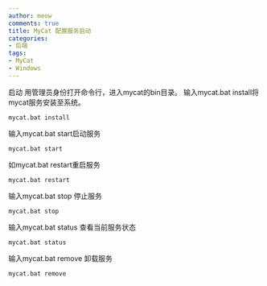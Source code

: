 ```yaml
---
author: meow
comments: true
title: MyCat 配置服务启动
categories:
- 后端
tags:
- MyCat
- Windows
---
```

启动
用管理员身份打开命令行，进入mycat的bin目录。
输入mycat.bat install将mycat服务安装至系统。

```shell
mycat.bat install
```
输入mycat.bat start启动服务

```shell
mycat.bat start
```

如mycat.bat restart重启服务

```shell
mycat.bat restart
```
输入mycat.bat stop 停止服务

```shell
mycat.bat stop
```
输入mycat.bat status 查看当前服务状态

```shell
mycat.bat status
```

输入mycat.bat remove 卸载服务

```shell
mycat.bat remove
```

